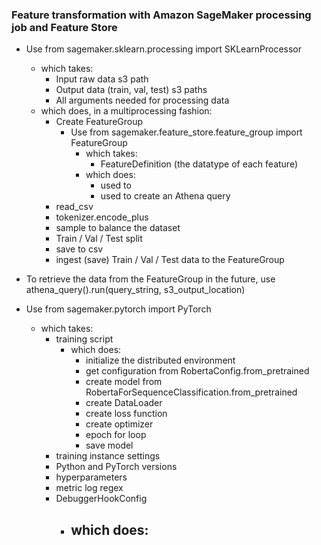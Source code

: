 ### Feature transformation with Amazon SageMaker processing job and Feature Store

- Use from sagemaker.sklearn.processing import SKLearnProcessor
    - which takes:
        - Input raw data s3 path
        - Output data (train, val, test) s3 paths
        - All arguments needed for processing data
    - which does, in a multiprocessing fashion:
        - Create FeatureGroup
            - Use from sagemaker.feature_store.feature_group import FeatureGroup
                - which takes:
                    - FeatureDefinition (the datatype of each feature)
                - which does:
                    - used to 
                    - used to create an Athena query
        - read_csv
        - tokenizer.encode_plus
        - sample to balance the dataset
        - Train / Val / Test split
        - save to csv
        - ingest (save) Train / Val / Test data to the FeatureGroup

- To retrieve the data from the FeatureGroup in the future, use athena_query().run(query_string, s3_output_location)

- Use from sagemaker.pytorch import PyTorch
    - which takes:
        - training script
            - which does:
                - initialize the distributed environment
                - get configuration from RobertaConfig.from_pretrained
                - create model from RobertaForSequenceClassification.from_pretrained
                - create DataLoader
                - create loss function
                - create optimizer
                - epoch for loop
                - save model
        - training instance settings
        - Python and PyTorch versions
        - hyperparameters
        - metric log regex
        - DebuggerHookConfig
            - which does:
                - 



